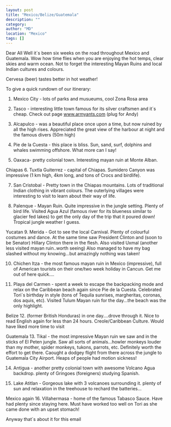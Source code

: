 ```yaml
---
layout: post
title: "Mexico/Belize/Guatemala"
description: ""
category:
author: "MD"
location: "Mexico"
tags: []
---
```



Dear All
Well it´s been six weeks on the road throughout Mexico and 
Guatemala.
Wow how time flies when you are enjoying the hot temps, 
clear skies
and warm ocean. Not to forget the interesting Mayan Ruins 
and local
Indian cultures and colours.

Cervesa (beer) tastes better in hot weather!

To give a quick rundown of our itinerary:

1. Mexico City - lots of parks and musueums, cool Zona Rosa 
area

2. Tasco - interesting little town famous for its silver 
craftsmen and
it´s cheap. Check out page www.armyants.com (plug for Andy)

3. Alcapulco - was a beautiful place once upon a time, but 
now ruined
by all the high rises. Appreciated the great view of the 
harbour at
night and the famous divers (50m high)

4. Pie de la Cuesta - this place is bliss. Sun, sand, surf, 
dolphins
and whales swimming offshore. What more can I say!

5. Oaxaca- pretty colonial town. Interesting mayan ruin at 
Monte Alban.

Chiapas
6. Tuxtla Guiterrez - capital of Chiapas. Sumidero Canyon 
was
impressive (1 km high, 4km long, and tons of Crocs and 
birdlife).

7. San Cristobal - Pretty town in the Chiapas mountains. 
Lots of
traditional Indian clothing in vibrant colours. The 
outerlying
villages were interesting to visit to learn about their way 
of life.

8. Palenque - Mayan Ruin. Quite impressive in the jungle 
setting.
Plenty of bird life. Visited Agua Azul (famous river for 
its blueness
similar to glacier fed lakes) to get the only day of the 
trip that it
poured down! Tropical jungle weather I guess.

Yucatan
9. Merida - Got to see the local Carnival. Plenty of 
colourful
costumes and dance. At the same time saw President Clinton 
and (soon
to be Senator) Hillary Clinton there in the flesh. Also 
visited Uxmal
(another less visited mayan ruin..worth seeing) Also 
managed to have
my bag slashed without my knowing...but amazingly nothing 
was taken!

10. Chichen Itza - the most famous mayan ruin in Mexico 
(impressive),
full of American tourists on their one/two week holiday in 
Cancun. Get
me out of here quick....

11. Playa del Carmen - spent a week to escape the 
backpacking mode and
relax on the Caribbean beach again since Pie de la Cuesta. 
Celebrated
Tori´s birthday in style (tons of Tequila sunrises, 
margheritas,
coronas, dos aquis, etc). Visited Tulum Mayan ruin for the 
day...the
beach was the only highlight.

Belize
12. (former British Honduras) in one day....drove through 
it. Nice to
read English again for less than 24 hours. Creole/Caribbean 
Culture.
Would have liked more time to visit

Guatemala
13. Tikal - the most impressive Mayan ruin we saw and in 
the sticks of
El Peten jungle. Saw all sorts of animals...howler monkeys 
louder than
my mother, spider monkeys, tukons, parrots, etc. Definitely 
worth the
effort to get there. Caought a dodgey flight from there 
across the
jungle to Guatemala City Airport. Heaps of people had 
motion sickness!

14. Antigua - another pretty colonial town with awesome 
Volcano Agua
backdrop. plenty of Gringoes (foreigners) studying Spanish.

15. Lake Atitlan - Gorgeous lake with 3 volcanoes 
surrounding it.
plenty of sun and relaxation in the treehouse to rechard the
batteries...

Mexico again
16. Villahermasa - home of the famous Tabasco Sauce. Have 
had plenty
since staying here. Must have worked too well on Tori as 
she came done
with an upset stomach!

Anyway that´s about it for this email





